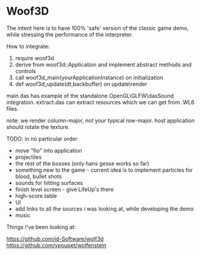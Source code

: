 # Woof3D

The intent here is to have 100% 'safe' version of the classic game demo,
while stressing the performance of the interpreter.

How to integrate:

1. require woof3d
2. derive from woof3d::Application and implement abstract methods and controls
3. call woof3d_main(yourApplicationInstance) on initialization
4. def woof3d_update(dt,backbuffer) on update\render

main.das has example of the standalone OpenGL\GLFW\dasSound integration.
extract.das can extract resources which we can get from .WL6 files.

note: we render column-major, not your typical row-major. host application should rotate the texture.

TODO: in no particular order

* move "fio" into application
* projectiles
* the rest of the bosses (only hans gesse works so far)
* something new to the game - current idea is to implement particles for blood, bullet shots
* sounds for hitting surfaces
* finish level screen - give LifeUp's there
* high-score table
* UI
* add links to all the sources i was looking at, while developing the demo
* music

Things I've been looking at:

https://github.com/id-Software/wolf3d
https://github.com/vpoupet/wolfenstein







